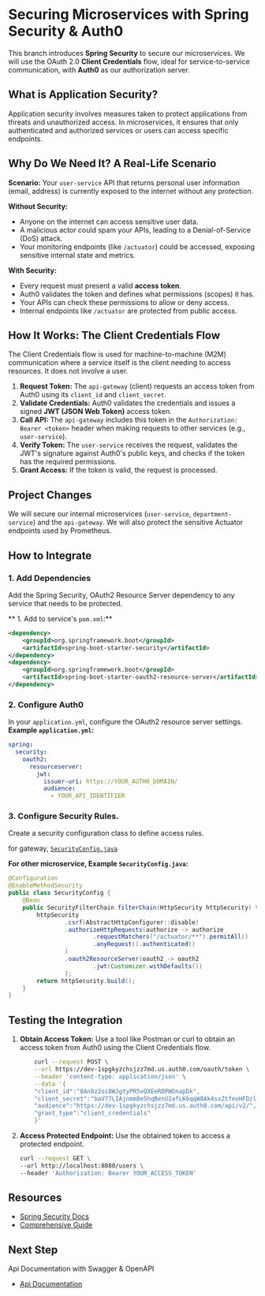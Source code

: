 # Securing Microservices with Spring Security & Auth0

This branch introduces **Spring Security** to secure our microservices. We will use the OAuth 2.0 **Client Credentials** flow, 
ideal for service-to-service communication, with **Auth0** as our authorization server.

## What is Application Security?

Application security involves measures taken to protect applications from threats and unauthorized access. In microservices, it ensures that only authenticated and authorized services or users can access specific endpoints.

## Why Do We Need It? A Real-Life Scenario

**Scenario:** Your `user-service` API that returns personal user information (email, address) is currently exposed to the internet without any protection.

**Without Security:**
*   Anyone on the internet can access sensitive user data.
*   A malicious actor could spam your APIs, leading to a Denial-of-Service (DoS) attack.
*   Your monitoring endpoints (like `/actuator`) could be accessed, exposing sensitive internal state and metrics.

**With Security:**
*   Every request must present a valid **access token**.
*   Auth0 validates the token and defines what permissions (scopes) it has.
*   Your APIs can check these permissions to allow or deny access.
*   Internal endpoints like `/actuator` are protected from public access.

## How It Works: The Client Credentials Flow

The Client Credentials flow is used for machine-to-machine (M2M) communication where a service itself is the client needing to access resources. It does not involve a user.

1.  **Request Token:** The `api-gateway` (client) requests an access token from Auth0 using its `client_id` and `client_secret`.
2.  **Validate Credentials:** Auth0 validates the credentials and issues a signed **JWT (JSON Web Token)** access token.
3.  **Call API:** The `api-gateway` includes this token in the `Authorization: Bearer <token>` header when making requests to other services (e.g., `user-service`).
4.  **Verify Token:** The `user-service` receives the request, validates the JWT's signature against Auth0's public keys, and checks if the token has the required permissions.
5.  **Grant Access:** If the token is valid, the request is processed.

## Project Changes

We will secure our internal microservices (`user-service`, `department-service`) and the `api-gateway`. We will also protect the sensitive Actuator endpoints used by Prometheus.

## How to Integrate
### 1. Add Dependencies

Add the Spring Security, OAuth2 Resource Server dependency to any service that needs to be protected.

** 1. Add to service's `pom.xml`:**
```xml
<dependency>
    <groupId>org.springframework.boot</groupId>
    <artifactId>spring-boot-starter-security</artifactId>
</dependency>
<dependency>
    <groupId>org.springframework.boot</groupId>
    <artifactId>spring-boot-starter-oauth2-resource-server</artifactId>
</dependency>
```
### 2. Configure Auth0
In your `application.yml`, configure the OAuth2 resource server settings.
**Example `application.yml`:**
```yaml
spring:
  security:
    oauth2:
      resourceserver:
        jwt:
          issuer-uri: https://YOUR_AUTH0_DOMAIN/
          audience:
            - YOUR_API_IDENTIFIER
```
### 3. Configure Security Rules.
Create a security configuration class to define access rules.

for gateway, [`SecurityConfig.java`](/services/api-gateway/src/main/java/com/example/api_gateway/config/SecurityConfig.java)

**For other microservice, Example `SecurityConfig.java`:**
```java
@Configuration
@EnableMethodSecurity
public class SecurityConfig {
    @Bean
    public SecurityFilterChain filterChain(HttpSecurity httpSecurity) throws Exception {
        httpSecurity
                .csrf(AbstractHttpConfigurer::disable)
                .authorizeHttpRequests(authorize -> authorize
                        .requestMatchers("/actuator/**").permitAll()
                        .anyRequest().authenticated()
                )
                .oauth2ResourceServer(oauth2 -> oauth2
                        .jwt(Customizer.withDefaults())
                );
        return httpSecurity.build();
    }
}
```

## Testing the Integration
1.  **Obtain Access Token:** Use a tool like Postman or curl to obtain an access token from Auth0 using the Client Credentials flow.
    ```bash
        curl --request POST \
        --url https://dev-1spgkyzchsjzz7md.us.auth0.com/oauth/token \
        --header 'content-type: application/json' \
        --data '{
        "client_id":"8An8z2oi8WJgtyPR5vQXEeRDPWOnapDk",
        "client_secret":"baV77LIAjnmm8e5hqBenU2afLK6qqW8Ak4sxZtfeoHFDzls2mApbVy_V-m7oEFfe",
        "audience":"https://dev-1spgkyzchsjzz7md.us.auth0.com/api/v2/",
        "grant_type":"client_credentials"
        }'
    ```
2. **Access Protected Endpoint:** Use the obtained token to access a protected endpoint.
    ```bash
    curl --request GET \
    --url http://localhost:8080/users \
    --header 'Authorization: Bearer YOUR_ACCESS_TOKEN'
    ``` 

## Resources
* [Spring Security Docs](https://docs.spring.io/spring-security/reference/index.html)
* [Comprehensive Guide](https://medium.com/@ihor.polataiko/spring-security-guide-part-1-introduction-c2709ff1bd98)

## Next Step
Api Documentation with Swagger & OpenAPI
* [Api Documentation](https://github.com/MdShohanurRahman/hands-on-spring-microservice/tree/open-api)